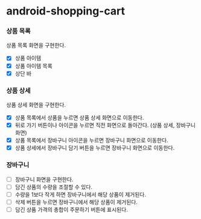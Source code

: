 # android-shopping-cart

### 상품 목록
상품 목록 화면을 구현한다.
  - [x] 상품 아이템 
  - [x] 상품 아이템 목록
  - [x] 상단 바

### 상품 상세
상품 상세 화면을 구현한다.
- [x] 상품 목록에서 상품을 누르면 상품 상세 화면으로 이동한다.
- [x] 뒤로 가기 버튼이나 아이콘을 누르면 직전 화면으로 돌아간다. (상품 상세, 장바구니 화면)
- [x] 상품 목록에서 장바구니 아이콘을 누르면 장바구니 화면으로 이동한다.
- [x] 상품 상세에서 장바구니 담기 버튼을 누르면 장바구니 화면으로 이동한다.

### 장바구니
- [ ] 장바구니 화면을 구현한다.
- [ ] 담긴 상품의 수량을 조절할 수 있다.
- [ ] 수량을 1보다 작게 하면 장바구니에서 해당 상품이 제거된다.
- [ ] 삭제 버튼을 누르면 장바구니에서 해당 상품이 제거된다.
- [ ] 담긴 상품 가격의 총합이 주문하기 버튼에 표시된다.
